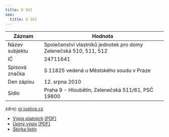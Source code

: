 ```yaml
---
title: O SVJ
seo:
  title: O SVJ
---
```


| Záznam         | Hodnota                                                           |
| -------------- | ----------------------------------------------------------------- |
| Název subjektu | Společenství vlastníků jednotek pro domy Zelenečská 510, 511, 512 |
| IČ             | 24711641                                                          |
| Spisová značka | S 11825 vedená u Městského soudu v Praze                          |
| Den zápisu     | 12. srpna 2010                                                    |
| Sídlo          | Praha 9 - Hloubětín, Zelenečská 511/61, PSČ 19800                 |

zdroj: [or.justice.cz](https://or.justice.cz/ias/ui/rejstrik-$firma?ico=247+11+641&jenPlatne=PLATNE&polozek=50&typHledani=STARTS_WITH)

- [Výpis platných](https://or.justice.cz/ias/ui/rejstrik-firma.vysledky?subjektId=47379&typ=PLATNY) [[PDF]](https://or.justice.cz/ias/ui/print-pdf?subjektId=47379&typVypisu=PLATNY&full=false)
- [Úplný výpis](https://or.justice.cz/ias/ui/rejstrik-firma.vysledky?subjektId=47379&typ=UPLNY) [[PDF]](https://or.justice.cz/ias/ui/print-pdf?subjektId=47379&typVypisu=UPLNY&full=false)
- [Sbírka listin](https://or.justice.cz/ias/ui/vypis-sl-firma?subjektId=47379)
